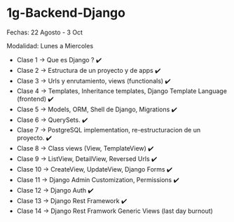 # 1g-Backend-Django
Fechas: 22 Agosto - 3 Oct

Modalidad: Lunes a Miercoles
- Clase 1 -> Que es Django ? ✔️
- Clase 2 -> Estructura de un proyecto y de apps ✔️
- Clase 3 -> Urls y enrutamiento, views (functionals) ✔️
- Clase 4 -> Templates, Inheritance templates, Django Template Language (frontend) ✔️
- Clase 5 -> Models, ORM, Shell de Django, Migrations ✔️
- Clase 6 -> QuerySets. ✔️
- Clase 7 -> PostgreSQL implementation, re-estructuracion de un proyecto. ✔️
- Clase 8 -> Class views (View, TemplateView) ✔️
- Clase 9 -> ListView, DetailView, Reversed Urls ✔️
- Clase 10 -> CreateView, UpdateView, Django Forms ✔️
- Clase 11 -> Django Admin Customization, Permissions ✔️
- Clase 12 -> Django Auth ✔️
- Clase 13 -> Django Rest Framework ✔️
- Clase 14 -> Django Rest Framwork Generic Views (last day burnout)
